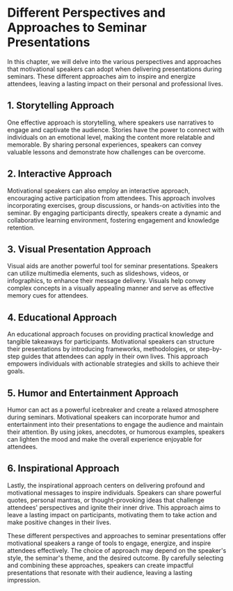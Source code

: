 Different Perspectives and Approaches to Seminar Presentations
=======================================================================

In this chapter, we will delve into the various perspectives and approaches that motivational speakers can adopt when delivering presentations during seminars. These different approaches aim to inspire and energize attendees, leaving a lasting impact on their personal and professional lives.

1\. Storytelling Approach
------------------------

One effective approach is storytelling, where speakers use narratives to engage and captivate the audience. Stories have the power to connect with individuals on an emotional level, making the content more relatable and memorable. By sharing personal experiences, speakers can convey valuable lessons and demonstrate how challenges can be overcome.

2\. Interactive Approach
-----------------------

Motivational speakers can also employ an interactive approach, encouraging active participation from attendees. This approach involves incorporating exercises, group discussions, or hands-on activities into the seminar. By engaging participants directly, speakers create a dynamic and collaborative learning environment, fostering engagement and knowledge retention.

3\. Visual Presentation Approach
-------------------------------

Visual aids are another powerful tool for seminar presentations. Speakers can utilize multimedia elements, such as slideshows, videos, or infographics, to enhance their message delivery. Visuals help convey complex concepts in a visually appealing manner and serve as effective memory cues for attendees.

4\. Educational Approach
-----------------------

An educational approach focuses on providing practical knowledge and tangible takeaways for participants. Motivational speakers can structure their presentations by introducing frameworks, methodologies, or step-by-step guides that attendees can apply in their own lives. This approach empowers individuals with actionable strategies and skills to achieve their goals.

5\. Humor and Entertainment Approach
-----------------------------------

Humor can act as a powerful icebreaker and create a relaxed atmosphere during seminars. Motivational speakers can incorporate humor and entertainment into their presentations to engage the audience and maintain their attention. By using jokes, anecdotes, or humorous examples, speakers can lighten the mood and make the overall experience enjoyable for attendees.

6\. Inspirational Approach
-------------------------

Lastly, the inspirational approach centers on delivering profound and motivational messages to inspire individuals. Speakers can share powerful quotes, personal mantras, or thought-provoking ideas that challenge attendees' perspectives and ignite their inner drive. This approach aims to leave a lasting impact on participants, motivating them to take action and make positive changes in their lives.

These different perspectives and approaches to seminar presentations offer motivational speakers a range of tools to engage, energize, and inspire attendees effectively. The choice of approach may depend on the speaker's style, the seminar's theme, and the desired outcome. By carefully selecting and combining these approaches, speakers can create impactful presentations that resonate with their audience, leaving a lasting impression.
